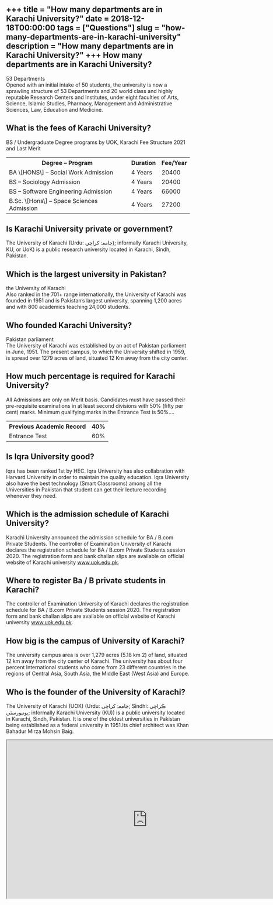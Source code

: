 +++
title = "How many departments are in Karachi University?"
date = 2018-12-18T00:00:00
tags = ["Questions"]
slug = "how-many-departments-are-in-karachi-university"
description = "How many departments are in Karachi University?"
+++
How many departments are in Karachi University?
-----------------------------------------------

53 Departments  
Opened with an initial intake of 50 students, the university is now a sprawling structure of 53 Departments and 20 world class and highly reputable Research Centers and Institutes, under eight faculties of Arts, Science, Islamic Studies, Pharmacy, Management and Administrative Sciences, Law, Education and Medicine.

What is the fees of Karachi University?
---------------------------------------

BS / Undergraduate Degree programs by UOK, Karachi Fee Structure 2021 and Last Merit

<table><tr><th>Degree – Program</th><th>Duration</th><th>Fee/Year</th></tr><tr><td>BA \[HONS\] – Social Work Admission</td><td>4 Years</td><td>20400</td></tr><tr><td>BS – Sociology Admission</td><td>4 Years</td><td>20400</td></tr><tr><td>BS – Software Engineering Admission</td><td>4 Years</td><td>66000</td></tr><tr><td>B.Sc. \[Hons\] – Space Sciences Admission</td><td>4 Years</td><td>27200</td></tr></table>

Is Karachi University private or government?
--------------------------------------------

The University of Karachi (Urdu: جامعۂ كراچى‎); informally Karachi University, KU, or UoK) is a public research university located in Karachi, Sindh, Pakistan.

Which is the largest university in Pakistan?
--------------------------------------------

the University of Karachi  
Also ranked in the 701+ range internationally, the University of Karachi was founded in 1951 and is Pakistan’s largest university, spanning 1,200 acres and with 800 academics teaching 24,000 students.

Who founded Karachi University?
-------------------------------

Pakistan parliament  
The University of Karachi was established by an act of Pakistan parliament in June, 1951. The present campus, to which the University shifted in 1959, is spread over 1279 acres of land, situated 12 Km away from the city center.

How much percentage is required for Karachi University?
-------------------------------------------------------

All Admissions are only on Merit basis. Candidates must have passed their pre-requisite examinations in at least second divisions with 50% (fifty per cent) marks. Minimum qualifying marks in the Entrance Test is 50%….

<table><tr><th>Previous Academic Record</th><th>40%</th></tr><tr><td>Entrance Test</td><td>60%</td></tr></table>

Is Iqra University good?
------------------------

Iqra has been ranked 1st by HEC. Iqra University has also collabration with Harvard University in order to maintain the quality education. Iqra University also have the best technology (Smart Classrooms) among all the Universities in Pakistan that student can get their lecture recording whenever they need.

Which is the admission schedule of Karachi University?
------------------------------------------------------

Karachi University announced the admission schedule for BA / B.com Private Students. The controller of Examination University of Karachi declares the registration schedule for BA / B.com Private Students session 2020. The registration form and bank challan slips are available on official website of Karachi university www.uok.edu.pk.

Where to register Ba / B private students in Karachi?
-----------------------------------------------------

The controller of Examination University of Karachi declares the registration schedule for BA / B.com Private Students session 2020. The registration form and bank challan slips are available on official website of Karachi university www.uok.edu.pk.

How big is the campus of University of Karachi?
-----------------------------------------------

The university campus area is over 1,279 acres (5.18 km 2) of land, situated 12 km away from the city center of Karachi. The university has about four percent International students who come from 23 different countries in the regions of Central Asia, South Asia, the Middle East (West Asia) and Europe.

Who is the founder of the University of Karachi?
------------------------------------------------

The University of Karachi (UOK) (Urdu: جامعۂ كراچى‬‎; Sindhi: ڪراچي يونيورسٽي‎; informally Karachi University (KU)) is a public university located in Karachi, Sindh, Pakistan. It is one of the oldest universities in Pakistan being established as a federal university in 1951.Its chief architect was Khan Bahadur Mirza Mohsin Baig.

<iframe allow="accelerometer; autoplay; clipboard-write; encrypted-media; gyroscope; picture-in-picture" allowfullscreen="" class="__youtube_prefs__  epyt-is-override  no-lazyload" data-no-lazy="1" data-origheight="433" data-origwidth="770" data-skipgform_ajax_framebjll="" height="433" id="_ytid_70300" loading="lazy" src="https://www.youtube.com/embed/8Jkl6wE5bbQ?enablejsapi=1&autoplay=0&cc_load_policy=0&cc_lang_pref=&iv_load_policy=1&loop=0&modestbranding=0&rel=1&fs=1&playsinline=0&autohide=2&theme=dark&color=red&controls=1&" title="YouTube player" width="770"></iframe>